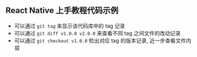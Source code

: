 
## React Native 上手教程代码示例

+ 可以通过 `git tag` 来显示该代码库中的 tag 记录
+ 可以通过 `git diff v1.0.0 v2.0.0` 来查看不同 tag 之间文件的改动记录
+ 可以通过 `git checkout v1.0.0` 检出对应 tag  的版本记录, 近一步查看文件内容

